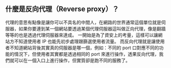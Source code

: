 ## 什麼是反向代理（Reverse proxy）？
代理的意思有點像是讓你可以不具名的中間人，在網路的世界通常這個單位就是伺服器，如果你要連到某一個網站要透過某個代理伺服器這叫做正向代理，像是翻牆等等的也是透過代理伺服器來達成。
一開始是為了資安上的考量，這樣可以讓網站方不知道使用者 IP 也能先初步處理跟篩選使用者流量。
而反向代理就是讓使用者不知道網站背後其實真的伺服器是哪一個，例如：不同的 port 口對應不同的功能的情況下，但使用者其實都是透過相同的 port 來進行操作，透果反向代理，我們就可以在一個入口上進行操作，但實質卻是跑不同的服務了。


